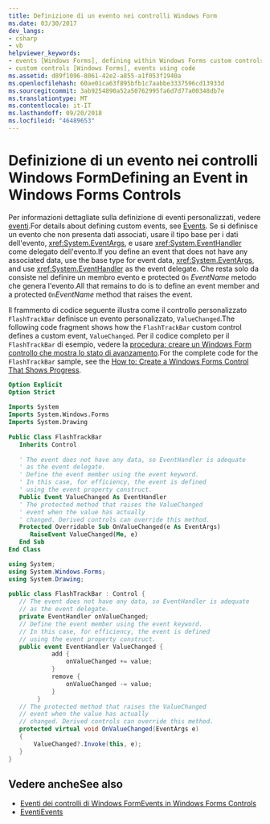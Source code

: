 ```yaml
---
title: Definizione di un evento nei controlli Windows Form
ms.date: 03/30/2017
dev_langs:
- csharp
- vb
helpviewer_keywords:
- events [Windows Forms], defining within Windows Forms custom controls
- custom controls [Windows Forms], events using code
ms.assetid: d89f1096-8061-42e2-a855-a1f053f1940a
ms.openlocfilehash: 60ae01ca63f895bfb1c7aabbe3337596cd13933d
ms.sourcegitcommit: 3ab9254890a52a50762995fa6d7d77a00348db7e
ms.translationtype: MT
ms.contentlocale: it-IT
ms.lasthandoff: 09/20/2018
ms.locfileid: "46489653"
---
```

# <a name="defining-an-event-in-windows-forms-controls"></a><span data-ttu-id="f2d98-102">Definizione di un evento nei controlli Windows Form</span><span class="sxs-lookup"><span data-stu-id="f2d98-102">Defining an Event in Windows Forms Controls</span></span>
<span data-ttu-id="f2d98-103">Per informazioni dettagliate sulla definizione di eventi personalizzati, vedere [eventi](../../../../docs/standard/events/index.md).</span><span class="sxs-lookup"><span data-stu-id="f2d98-103">For details about defining custom events, see [Events](../../../../docs/standard/events/index.md).</span></span> <span data-ttu-id="f2d98-104">Se si definisce un evento che non presenta dati associati, usare il tipo base per i dati dell'evento, <xref:System.EventArgs>, e usare <xref:System.EventHandler> come delegato dell'evento.</span><span class="sxs-lookup"><span data-stu-id="f2d98-104">If you define an event that does not have any associated data, use the base type for event data, <xref:System.EventArgs>, and use <xref:System.EventHandler> as the event delegate.</span></span> <span data-ttu-id="f2d98-105">Che resta solo da consiste nel definire un membro evento e protected `On` *EventName* metodo che genera l'evento.</span><span class="sxs-lookup"><span data-stu-id="f2d98-105">All that remains to do is to define an event member and a protected `On`*EventName* method that raises the event.</span></span>  
  
 <span data-ttu-id="f2d98-106">Il frammento di codice seguente illustra come il controllo personalizzato `FlashTrackBar` definisce un evento personalizzato, `ValueChanged`.</span><span class="sxs-lookup"><span data-stu-id="f2d98-106">The following code fragment shows how the `FlashTrackBar` custom control defines a custom event, `ValueChanged`.</span></span> <span data-ttu-id="f2d98-107">Per il codice completo per il `FlashTrackBar` di esempio, vedere la [procedura: creare un Windows Form controllo che mostra lo stato di avanzamento](../../../../docs/framework/winforms/controls/how-to-create-a-windows-forms-control-that-shows-progress.md).</span><span class="sxs-lookup"><span data-stu-id="f2d98-107">For the complete code for the `FlashTrackBar` sample, see the [How to: Create a Windows Forms Control That Shows Progress](../../../../docs/framework/winforms/controls/how-to-create-a-windows-forms-control-that-shows-progress.md).</span></span>  
  
```vb  
Option Explicit  
Option Strict  
  
Imports System  
Imports System.Windows.Forms  
Imports System.Drawing  
  
Public Class FlashTrackBar  
   Inherits Control  
  
   ' The event does not have any data, so EventHandler is adequate   
   ' as the event delegate.          
   ' Define the event member using the event keyword.  
   ' In this case, for efficiency, the event is defined   
   ' using the event property construct.  
   Public Event ValueChanged As EventHandler  
   ' The protected method that raises the ValueChanged   
   ' event when the value has actually   
   ' changed. Derived controls can override this method.    
   Protected Overridable Sub OnValueChanged(e As EventArgs)  
      RaiseEvent ValueChanged(Me, e)  
   End Sub  
End Class  
```  
  
```csharp  
using System;  
using System.Windows.Forms;  
using System.Drawing;  
  
public class FlashTrackBar : Control {  
   // The event does not have any data, so EventHandler is adequate   
   // as the event delegate.  
   private EventHandler onValueChanged;  
   // Define the event member using the event keyword.  
   // In this case, for efficiency, the event is defined   
   // using the event property construct.  
   public event EventHandler ValueChanged {  
            add {  
                onValueChanged += value;  
            }  
            remove {  
                onValueChanged -= value;  
            }  
        }  
   // The protected method that raises the ValueChanged  
   // event when the value has actually   
   // changed. Derived controls can override this method.    
   protected virtual void OnValueChanged(EventArgs e) 
   {  
       ValueChanged?.Invoke(this, e);  
   }  
}  
```  
  
## <a name="see-also"></a><span data-ttu-id="f2d98-108">Vedere anche</span><span class="sxs-lookup"><span data-stu-id="f2d98-108">See also</span></span>

- [<span data-ttu-id="f2d98-109">Eventi dei controlli di Windows Form</span><span class="sxs-lookup"><span data-stu-id="f2d98-109">Events in Windows Forms Controls</span></span>](../../../../docs/framework/winforms/controls/events-in-windows-forms-controls.md)
- [<span data-ttu-id="f2d98-110">Eventi</span><span class="sxs-lookup"><span data-stu-id="f2d98-110">Events</span></span>](../../../../docs/standard/events/index.md)
